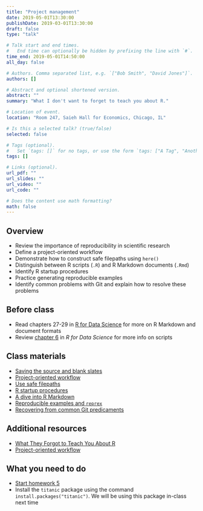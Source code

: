 ```yaml
---
title: "Project management"
date: 2019-05-01T13:30:00
publishDate: 2019-03-01T13:30:00
draft: false
type: "talk"

# Talk start and end times.
#   End time can optionally be hidden by prefixing the line with `#`.
time_end: 2019-05-01T14:50:00
all_day: false

# Authors. Comma separated list, e.g. `["Bob Smith", "David Jones"]`.
authors: []

# Abstract and optional shortened version.
abstract: ""
summary: "What I don't want to forget to teach you about R."

# Location of event.
location: "Room 247, Saieh Hall for Economics, Chicago, IL"

# Is this a selected talk? (true/false)
selected: false

# Tags (optional).
#   Set `tags: []` for no tags, or use the form `tags: ["A Tag", "Another Tag"]` for one or more tags.
tags: []

# Links (optional).
url_pdf: ""
url_slides: ""
url_video: ""
url_code: ""

# Does the content use math formatting?
math: false
---
```




## Overview

* Review the importance of reproducibility in scientific research
* Define a project-oriented workflow
* Demonstrate how to construct safe filepaths using `here()`
* Distinguish between R scripts (`.R`) and R Markdown documents (`.Rmd`)
* Identify R startup procedures
* Practice generating reproducible examples
* Identify common problems with Git and explain how to resolve these problems

## Before class

* Read chapters 27-29 in [R for Data Science](http://r4ds.had.co.nz) for more on R Markdown and document formats
* Review [chapter 6](http://r4ds.had.co.nz/workflow-scripts.html) in *R for Data Science* for more info on scripts

## Class materials

* [Saving the source and blank slates](/notes/saving-source)
* [Project-oriented workflow](/notes/project-oriented-workflow)
* [Use safe filepaths](/notes/safe-filepaths/)
* [R startup procedures](/notes/r-startup/)
* [A dive into R Markdown](/notes/r-markdown/)
* [Reproducible examples and `reprex`](/faq/asking-questions/#include-a-reproducible-example)
* [Recovering from common Git predicaments](/notes/common-git-problems/)

## Additional resources

* [What They Forgot to Teach You About R](https://whattheyforgot.org/)
* [Project-oriented workflow](https://www.tidyverse.org/articles/2017/12/workflow-vs-script/)

## What you need to do

* [Start homework 5](/homework/reproducible-research/)
* Install the `titanic` package using the command `install.packages("titanic")`. We will be using this package in-class next time
